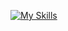 
[![My Skills](https://skillicons.dev/icons?i=aws,typescript,materialui,spring,bootstrap,next,django,latex,nodejs,python,java,php,cs,javascript,c,cpp,r,mysql,postgres,mongodb,docker,tensorflow,pytorch,scikitlearn)](https://skillicons.dev)
  

